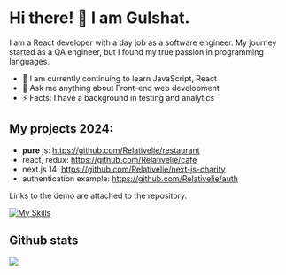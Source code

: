 # Hi there! 👋 I am Gulshat.

I am a React developer with a day job as a software engineer. My journey started as a QA engineer, but I found my true passion in programming languages. 

- 🌱 I am currently continuing to learn JavaScript, React
- 💬 Ask me anything about Front-end web development
- ⚡ Facts: I have a background in testing and analytics

## My projects 2024:
- **pure** js: https://github.com/Relativelie/restaurant
- react, redux: https://github.com/Relativelie/cafe
- next.js 14: https://github.com/Relativelie/next-js-charity
- authentication example: https://github.com/Relativelie/auth

Links to the demo are attached to the repository.

<!-- https://github.com/Ileriayo/markdown-badges -->
<!-- https://simpleicons.org -->
<!-- https://github.com/simple-icons/simple-icons/blob/develop/slugs.md -->
<!-- https://github.com/tandpfun/skill-icons/tree/mainhttps://github.com/tandpfun/skill-icons/tree/main-->

[![My Skills](https://skillicons.dev/icons?i=js,ts,react,html,css,sass,tailwind,redux,bootstrap,jest)](https://skillicons.dev)


## Github stats
![](https://github-readme-stats.vercel.app/api/top-langs/?username=relativelie&theme=dark&hide_border=false&include_all_commits=false&count_private=false&layout=compact)

